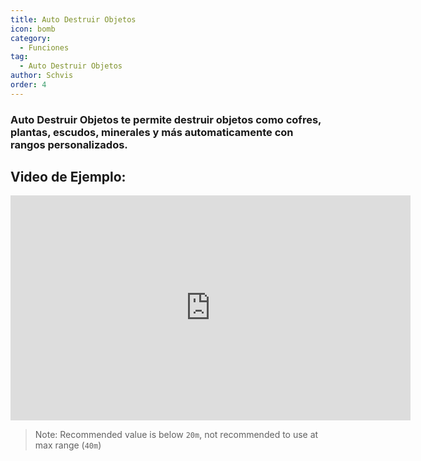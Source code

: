 ```yaml
---
title: Auto Destruir Objetos
icon: bomb
category:
  - Funciones
tag:
  - Auto Destruir Objetos
author: Schvis
order: 4
---
```


### Auto Destruir Objetos te permite destruir objetos como cofres, plantas, escudos, minerales y más automaticamente con rangos personalizados.

## Video de Ejemplo:

<iframe width="640" height="360" src="https://www.youtube.com/embed/3ML6s3SR8nE?list=PL5eI1Tb64p56g27qfYk7VuFTz4FK6YrKa" title="Korepi - Auto Destroy" frameborder="0" allow="accelerometer; autoplay; clipboard-write; encrypted-media; gyroscope; picture-in-picture; web-share" allowfullscreen></iframe>

>Note: Recommended value is below `20m`, not recommended to use at max range (`40m`)

